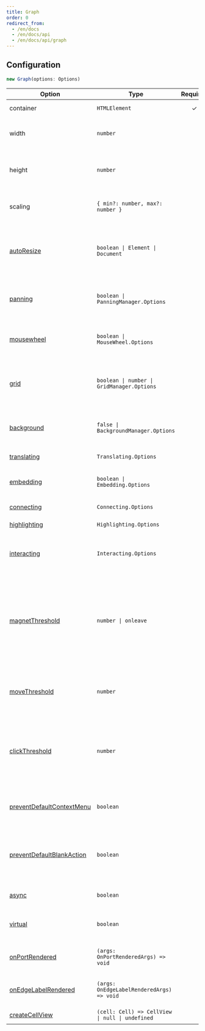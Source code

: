 ```yaml
---
title: Graph
order: 0
redirect_from:
  - /en/docs
  - /en/docs/api
  - /en/docs/api/graph
---
```


## Configuration

```ts
new Graph(options: Options)
```

| Option | Type | Required | Description | Default Value |
| --- | --- | :-: | --- | --- |
| container | `HTMLElement` | ✓ | The container of the canvas. |  |
| width | `number` |  | The width of the canvas, defaults to the container width. | - |
| height | `number` |  | The height of the canvas, defaults to the container height. | - |
| scaling | `{ min?: number, max?: number }` |  | The minimum and maximum zoom levels of the canvas. | `{ min: 0.01, max: 16 }` |
| [autoResize](/en/docs/tutorial/basic/graph#canvas-size) | `boolean \| Element \| Document` |  | Whether to listen to container size changes and automatically update the canvas size. | `false` |
| [panning](/en/docs/api/graph/panning) | `boolean \| PanningManager.Options` |  | Whether the canvas can be panned, defaults to disabled. | `false` |
| [mousewheel](/en/docs/api/graph/mousewheel) | `boolean \| MouseWheel.Options` |  | Whether the mouse wheel can zoom, defaults to disabled. | `false` |
| [grid](/en/docs/api/graph/grid) | `boolean \| number \| GridManager.Options` |  | The grid, defaults to a 10px grid but does not draw the grid background. | `false` |
| [background](/en/docs/api/graph/background) | `false \| BackgroundManager.Options` |  | The background, defaults to not drawing the background. | `false` |
| [translating](/en/docs/api/interacting/interaction#moving-range) | `Translating.Options` |  | Restricts node movement. | `{ restrict: false }` |
| [embedding](/en/docs/api/interacting/interaction#embedding) | `boolean \| Embedding.Options` |  | Whether to enable nested nodes, defaults to disabled. | `false` |
| [connecting](/en/docs/api/interacting/interaction#connecting) | `Connecting.Options` |  | The connection options. | `{ snap: false, ... }` |
| [highlighting](/en/docs/api/interacting/interaction#highlighting) | `Highlighting.Options` |  | The highlighting options. | `{...}` |
| [interacting](/en/docs/api/interacting/interaction#restrictions) | `Interacting.Options` |  | Customizes the interaction behavior of nodes and edges. | `{ edgeLabelMovable: false }` |
| [magnetThreshold](/en/docs/api/graph/view#magnetthreshold) | `number \| onleave` |  | The number of times the mouse can move before triggering a connection, or set to `onleave` to trigger a connection when the mouse leaves an element. | `0` |
| [moveThreshold](/en/docs/api/graph/view#movethreshold) | `number` |  | The number of times the mouse can move before triggering a `mousemove` event. | `0` |
| [clickThreshold](/en/docs/api/graph/view#clickthreshold) | `number` |  | When the mouse moves more than the specified number of times, the mouse click event will not be triggered. | `0` |
| [preventDefaultContextMenu](/en/docs/api/graph/view#preventdefaultcontextmenu) | `boolean` |  | Whether to disable the browser's default right-click menu. | `true` |
| [preventDefaultBlankAction](/en/docs/api/graph/view#preventdefaultblankaction) | `boolean` |  | Whether to disable the default mouse behavior when clicking on a blank area of the canvas. | `true` |
| [async](/en/docs/api/graph/view#async) | `boolean` |  | Whether to render asynchronously. | `true` |
| [virtual](/en/docs/api/graph/view#virtual) | `boolean` |  | Whether to only render the visible area of the canvas. | `false` |
| [onPortRendered](/en/docs/api/graph/view#onportrendered) | `(args: OnPortRenderedArgs) => void` |  | The callback triggered when a port is rendered. | - |
| [onEdgeLabelRendered](/en/docs/api/graph/view#onedgelabelrendered) | `(args: OnEdgeLabelRenderedArgs) => void` |  | The callback triggered when an edge label is rendered. | - |
| [createCellView](/en/docs/api/graph/view#createcellview) | `(cell: Cell) => CellView \| null \| undefined` |  | Customizes the view of a cell. | - |